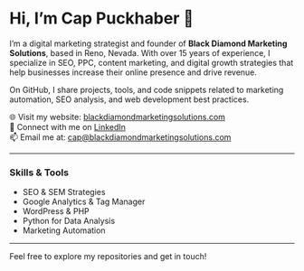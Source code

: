 # Hi, I’m Cap Puckhaber 👋

I’m a digital marketing strategist and founder of **Black Diamond Marketing Solutions**, based in Reno, Nevada. With over 15 years of experience, I specialize in SEO, PPC, content marketing, and digital growth strategies that help businesses increase their online presence and drive revenue.

On GitHub, I share projects, tools, and code snippets related to marketing automation, SEO analysis, and web development best practices.

🌐 Visit my website: [blackdiamondmarketingsolutions.com](https://blackdiamondmarketingsolutions.com)  
🔗 Connect with me on [LinkedIn](https://www.linkedin.com/in/cap-puckhaber)  
📫 Email me at: cap@blackdiamondmarketingsolutions.com

---

### Skills & Tools  
- SEO & SEM Strategies  
- Google Analytics & Tag Manager  
- WordPress & PHP  
- Python for Data Analysis  
- Marketing Automation

---

Feel free to explore my repositories and get in touch!
